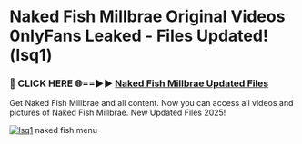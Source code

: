 # Naked Fish Millbrae Original Videos 0nlyFans Leaked - Files Updated! (lsq1)

<h3>🔴 CLICK HERE 🌐==►► <a href="https://tinyurl.com/yckcrads" rel="nofollow">Naked Fish Millbrae Updated Files</a></h3>

Get Naked Fish Millbrae and all content. Now you can access all videos and pictures of Naked Fish Millbrae. New Updated Files 2025!

[![lsq1](https://i.imgur.com/hpKpOFt.gif)](https://tinyurl.com/yckcrads)
naked fish menu
